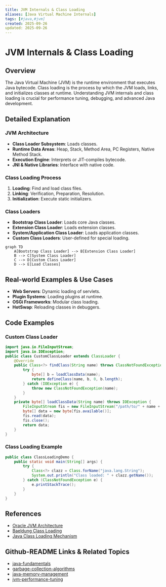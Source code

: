 ```yaml
---
title: JVM Internals & Class Loading
aliases: [Java Virtual Machine Internals]
tags: [#java,#jvm]
created: 2025-09-26
updated: 2025-09-26
---
```


# JVM Internals & Class Loading

## Overview

The Java Virtual Machine (JVM) is the runtime environment that executes Java bytecode. Class loading is the process by which the JVM loads, links, and initializes classes at runtime. Understanding JVM internals and class loading is crucial for performance tuning, debugging, and advanced Java development.

## Detailed Explanation

### JVM Architecture

- **Class Loader Subsystem**: Loads classes.
- **Runtime Data Areas**: Heap, Stack, Method Area, PC Registers, Native Method Stack.
- **Execution Engine**: Interprets or JIT-compiles bytecode.
- **JNI & Native Libraries**: Interface with native code.

### Class Loading Process

1. **Loading**: Find and load class files.
2. **Linking**: Verification, Preparation, Resolution.
3. **Initialization**: Execute static initializers.

### Class Loaders

- **Bootstrap Class Loader**: Loads core Java classes.
- **Extension Class Loader**: Loads extension classes.
- **System/Application Class Loader**: Loads application classes.
- **Custom Class Loaders**: User-defined for special loading.

```mermaid
graph TD
    A[Bootstrap Class Loader] --> B[Extension Class Loader]
    B --> C[System Class Loader]
    C --> D[Custom Class Loader]
    D --> E[Load Classes]
```

## Real-world Examples & Use Cases

- **Web Servers**: Dynamic loading of servlets.
- **Plugin Systems**: Loading plugins at runtime.
- **OSGi Frameworks**: Modular class loading.
- **HotSwap**: Reloading classes in debuggers.

## Code Examples

### Custom Class Loader

```java
import java.io.FileInputStream;
import java.io.IOException;
public class CustomClassLoader extends ClassLoader {
    @Override
    public Class<?> findClass(String name) throws ClassNotFoundException {
        try {
            byte[] b = loadClassData(name);
            return defineClass(name, b, 0, b.length);
        } catch (IOException e) {
            throw new ClassNotFoundException(name);
        }
    }
    private byte[] loadClassData(String name) throws IOException {
        FileInputStream fis = new FileInputStream("/path/to/" + name + ".class");
        byte[] data = new byte[fis.available()];
        fis.read(data);
        fis.close();
        return data;
    }
}
```

### Class Loading Example

```java
public class ClassLoadingDemo {
    public static void main(String[] args) {
        try {
            Class<?> clazz = Class.forName("java.lang.String");
            System.out.println("Class loaded: " + clazz.getName());
        } catch (ClassNotFoundException e) {
            e.printStackTrace();
        }
    }
}
```

## References

- [Oracle JVM Architecture](https://docs.oracle.com/javase/specs/jvms/se21/html/jvms-2.html)
- [Baeldung Class Loading](https://www.baeldung.com/java-classloaders)
- [Java Class Loading Mechanism](https://www.geeksforgeeks.org/class-loading-and-static-blocks-execution-using-static-modifier-in-java/)

## Github-README Links & Related Topics

- [java-fundamentals](../java-fundamentals/)
- [garbage-collection-algorithms](../garbage-collection-algorithms/)
- [java-memory-management](../java-memory-management/)
- [jvm-performance-tuning](../jvm-performance-tuning/)
